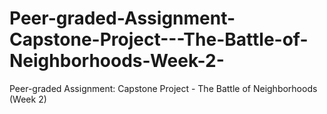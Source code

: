 # Peer-graded-Assignment-Capstone-Project---The-Battle-of-Neighborhoods-Week-2-
Peer-graded Assignment: Capstone Project - The Battle of Neighborhoods (Week 2)
